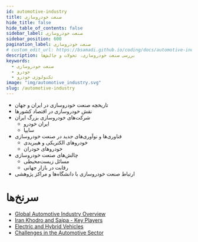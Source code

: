 ```yaml
---
id: automotive-industry
title: صنعت خودروسازی
hide_title: false
hide_table_of_contents: false
sidebar_label: صنعت خودروسازی
sidebar_position: 600
pagination_label: صنعت خودروسازی
# custom_edit_url: https://bsamadi.github.io/coding/docs/automotive-industry.md
description: بررسی صنعت خودروسازی، تحولات و چالش‌ها
keywords:
  - صنعت خودروسازی
  - خودرو
  - تکنولوژی خودرو
image: "img/automotive_industry.svg"
slug: /automotive-industry
---
```


- تاریخچه صنعت خودروسازی در ایران و جهان
- نقش خودروسازی در اقتصاد کشورها
- شرکت‌های خودروسازی بزرگ ایران
  - ایران خودرو
  - سایپا
- فناوری‌ها و نوآوری‌های جدید در صنعت خودروسازی
  - خودروهای الکتریکی و هیبریدی
  - خودروهای خودران
- چالش‌های صنعت خودروسازی
  - مسائل زیست‌محیطی
  - رقابت در بازار جهانی
- ارتباط صنعت خودروسازی با دانشگاه‌ها و مراکز پژوهشی

# سرنخ‌ها

<div dir="auto">

- [Global Automotive Industry Overview](https://www.example.com/global-automotive)
- [Iran Khodro and Saipa - Key Players](https://www.example.com/iran-automotive)
- [Electric and Hybrid Vehicles](https://www.example.com/electric-hybrid)
- [Challenges in the Automotive Sector](https://www.example.com/automotive-challenges)

</div>

